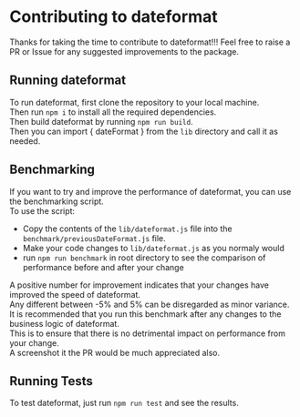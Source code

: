 # Contributing to dateformat

Thanks for taking the time to contribute to dateformat!!!
Feel free to raise a PR or Issue for any suggested improvements to the package.

## Running dateformat

To run dateformat, first clone the repository to your local machine.  
Then run `npm i` to install all the required dependencies.  
Then build dateformat by running `npm run build`.  
Then you can import { dateFormat } from the `lib` directory and call it as needed.

## Benchmarking

If you want to try and improve the performance of dateformat, you can use the benchmarking script.  
To use the script:

- Copy the contents of the `lib/dateformat.js` file into the `benchmark/previousDateFormat.js` file.
- Make your code changes to `lib/dateformat.js` as you normaly would
- run `npm run benchmark` in root directory to see the comparison of performance before and after your change

A positive number for improvement indicates that your changes have improved the speed of dateformat.  
Any different between -5% and 5% can be disregarded as minor variance.  
It is recommended that you run this benchmark after any changes to the business logic of dateformat.  
This is to ensure that there is no detrimental impact on performance from your change.  
A screenshot it the PR would be much appreciated also.

## Running Tests

To test dateformat, just run `npm run test` and see the results.
